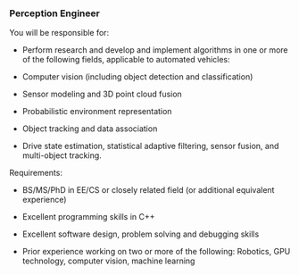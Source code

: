 ### Perception Engineer

You will be responsible for:

- Perform research and develop and implement algorithms in one or more of the following fields, applicable to automated vehicles:

- Computer vision (including object detection and classification)

- Sensor modeling and 3D point cloud fusion

- Probabilistic environment representation

- Object tracking and data association

- Drive state estimation, statistical adaptive filtering, sensor fusion, and multi-object tracking.

Requirements:

- BS/MS/PhD in EE/CS or closely related field (or additional equivalent experience)

- Excellent programming skills in C++

- Excellent software design, problem solving and debugging skills

- Prior experience working on two or more of the following: Robotics, GPU technology, computer vision, machine learning
